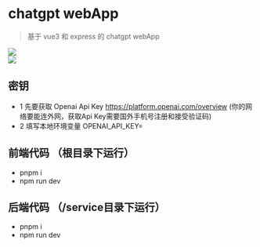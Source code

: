 # chatgpt webApp

> 基于 vue3 和  express 的 chatgpt webApp
<img src='http://120.78.136.2/cdn/chatgpt-2' />
<br/>

<img src='http://120.78.136.2/cdn/chatgpt-1' />
<br/>


## 密钥
- 1 先要获取 Openai Api Key https://platform.openai.com/overview  (你的网络要能连外网，获取Api Key需要国外手机号注册和接受验证码)
- 2 填写本地环境变量  OPENAI_API_KEY=

##  前端代码 （根目录下运行）
- pnpm i 
- npm run dev

## 后端代码 （/service目录下运行）
- pnpm i
- npm run dev
